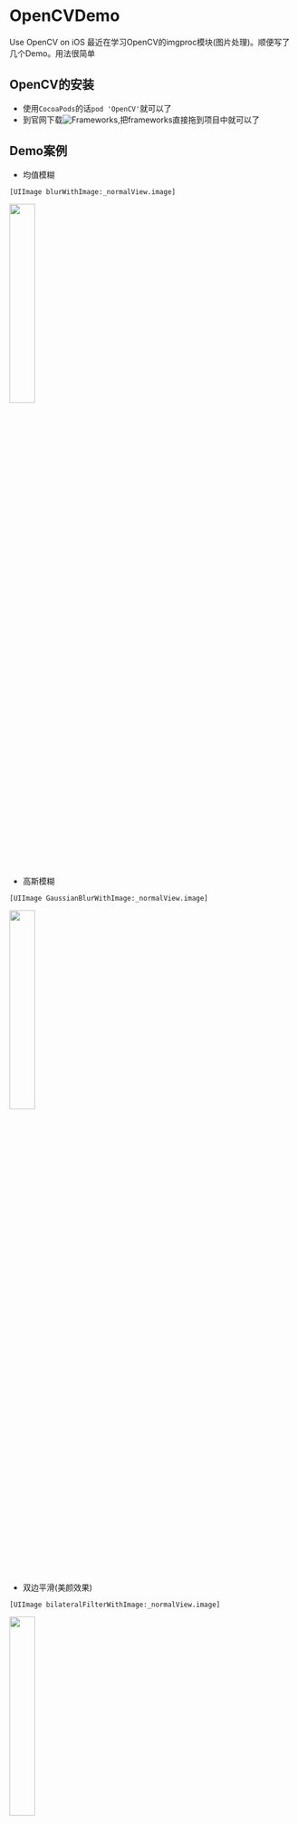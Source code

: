 # OpenCVDemo
Use OpenCV on iOS
最近在学习OpenCV的imgproc模块(图片处理)。顺便写了几个Demo。用法很简单

## OpenCV的安装


- 使用```CocoaPods```的话```pod 'OpenCV'```就可以了
- 到官网下载![Frameworks](http://opencv.org/),把frameworks直接拖到项目中就可以了

## Demo案例

- 均值模糊
  
```[UIImage blurWithImage:_normalView.image]```


<img src="https://github.com/lyimin/OpenCVDemo/blob/master/openCVDemo/openCVDemo/resouce/1.PNG" width="30%" height="30%" />


- 高斯模糊
  
```[UIImage GaussianBlurWithImage:_normalView.image]```


<img src="https://github.com/lyimin/OpenCVDemo/blob/master/openCVDemo/openCVDemo/resouce/2.PNG" width="30%" height="30%" />


- 双边平滑(美颜效果)
  
```[UIImage bilateralFilterWithImage:_normalView.image]```


<img src="https://github.com/lyimin/OpenCVDemo/blob/master/openCVDemo/openCVDemo/resouce/3.PNG" width="30%" height="30%" />


- 实现自己的线性滤波
  
```[UIImage filterWithImgae:_normalView.image]```


<img src="https://github.com/lyimin/OpenCVDemo/blob/master/openCVDemo/openCVDemo/resouce/4.PNG" width="30%" height="30%" />


- Sobel 导数
  
```[UIImage sobelWithImage:_normalView.image]```


<img src="https://github.com/lyimin/OpenCVDemo/blob/master/openCVDemo/openCVDemo/resouce/5.PNG" width="30%" height="30%" />


- Laplacian算子
  
```[UIImage laplacianWithImage:_normalView.image]```


<img src="https://github.com/lyimin/OpenCVDemo/blob/master/openCVDemo/openCVDemo/resouce/6.PNG" width="30%" height="30%" />


- Remapping重映射
  
```[UIImage remappingWithImage:_normalView.image]```


<img src="https://github.com/lyimin/OpenCVDemo/blob/master/openCVDemo/openCVDemo/resouce/7.PNG" width="30%" height="30%" />


- 卡通
  
```[UIImage cartoonWithImage:_normalView.image]```


<img src="https://github.com/lyimin/OpenCVDemo/blob/master/openCVDemo/openCVDemo/resouce/8.PNG" width="30%" height="30%" />


